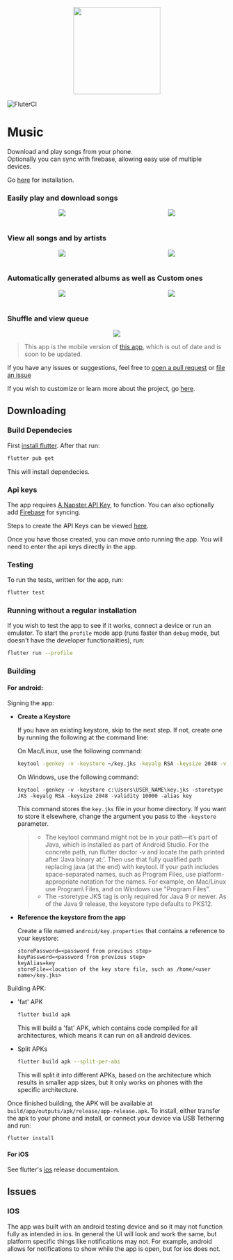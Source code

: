 <div style="text-align: center">
  <img src="assets/images/icon.png" height=200 width=200>
</div>

![FluterCI](https://github.com/Lutetium-Vanadium/Music-Flutter/workflows/FlutterCI/badge.svg)

# Music

Download and play songs from your phone. <br>
Optionally you can sync with firebase, allowing easy use of multiple devices.

Go [here](#downloading) for installation.

### Easily play and download songs

<div style="display: flex; justify-content: space-around;">
  <img style="max-width: 45%; height: auto;" src="docs/images/phone_home.png">
  <img style="max-width: 45%; height: auto;" src="docs/images/phone_search.png">
</div>

<br>

### View all songs and by artists

<div style="display: flex; justify-content: space-around;">
  <img style="max-width: 45%; height: auto;" src="docs/images/phone_mymusic.png">
  <img  style="max-width: 45%; height: auto;" src="docs/images/phone_artist.png">
</div>

<br>

### Automatically generated albums as well as Custom ones

<div style="display: flex; justify-content: space-around;">
  <img style="max-width: 45%; height: auto;" src="docs/images/phone_albums.png">
  <img style="max-width: 45%; height: auto;" src="docs/images/phone_album.png">
</div>

<br>

### Shuffle and view queue

<div style="display: flex; justify-content: space-around;">
  <img style="max-width: 45%; height: auto;" src="docs/images/phone_queue.png">
</div>

> This app is the mobile version of [this app](https://github.com/Lutetium-Vanadium/music), which is out of date and is soon to be updated.

If you have any issues or suggestions, feel free to [open a pull request](https://github.com/Lutetium-Vanadium/music-flutter/pulls) or [file an issue](https://github.com/Lutetium-Vanadium/music-flutter/issues)

If you wish to customize or learn more about the project, go [here](docs/codestructure.md).

## Downloading

### Build Dependecies

First [install flutter](https://flutter.dev/docs/get-started/install). After that run:

```sh
flutter pub get
```

This will install dependecies.

### Api keys

The app requires [A Napster API Key](https://developer.napster.com/api/v2.2#getting-started), to function. You can also optionally add [Firebase](https://firebase.google.com/) for syncing.

Steps to create the API Keys can be viewed [here](docs/apikeys.md).

Once you have those created, you can move onto running the app.
You will need to enter the api keys directly in the app.

### Testing

To run the tests, written for the app, run:

```sh
flutter test
```

### Running without a regular installation

If you wish to test the app to see if it works, connect a device or run an emulator. To start the `profile` mode app (runs faster than `debug` mode, but doesn't have the developer functionalities), run:

```sh
flutter run --profile
```

### Building

#### For android:

Signing the app:

- **Create a Keystore**

  If you have an existing keystore, skip to the next step. If not, create one by running the following at the command line:

  On Mac/Linux, use the following command:

  ```sh
  keytool -genkey -v -keystore ~/key.jks -keyalg RSA -keysize 2048 -validity 10000 -alias key
  ```

  On Windows, use the following command:

  ```batch
  keytool -genkey -v -keystore c:\Users\USER_NAME\key.jks -storetype JKS -keyalg RSA -keysize 2048 -validity 10000 -alias key
  ```

  This command stores the `key.jks` file in your home directory. If you want to store it elsewhere, change the argument you pass to the `-keystore` parameter.

  > - The keytool command might not be in your path—it’s part of Java, which is installed as part of Android Studio. For the concrete path, run flutter doctor -v and locate the path printed after ‘Java binary at:’. Then use that fully qualified path replacing java (at the end) with keytool. If your path includes space-separated names, such as Program Files, use platform-appropriate notation for the names. For example, on Mac/Linux use Program\ Files, and on Windows use "Program Files".
  > - The -storetype JKS tag is only required for Java 9 or newer. As of the Java 9 release, the keystore type defaults to PKS12.

- **Reference the keystore from the app**

  Create a file named `android/key.properties` that contains a reference to your keystore:

  ```properties
  storePassword=<password from previous step>
  keyPassword=<password from previous step>
  keyAlias=key
  storeFile=<location of the key store file, such as /home/<user name>/key.jks>
  ```

Building APK:

- 'fat' APK

  ```sh
  flutter build apk
  ```

  This will build a 'fat' APK, which contains code compiled for all architectures, which means it can run on all android devices.

- Split APKs

  ```sh
  flutter build apk --split-per-abi
  ```

  This will split it into different APKs, based on the architecture which results in smaller app sizes, but it only works on phones with the specific architecture.

Once finished building, the APK will be available at `build/app/outputs/apk/release/app-release.apk`. To install, either transfer the apk to your phone and install, or connect your device via USB Tethering and run:

```sh
flutter install
```

#### For iOS

See flutter's [ios](https://flutter.dev/docs/deployment/ios) release documentaion.

## Issues

### IOS

The app was built with an android testing device and so it may not function fully as intended in ios. In general the UI will look and work the same, but platform specific things like notifications may not. For example, android allows for notifications to show while the app is open, but for ios does not.
